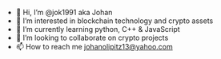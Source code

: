 - 👋 Hi, I’m @jok1991 aka Johan
- 👀 I’m interested in blockchain technology and crypto assets
- 🌱 I’m currently learning python, C++ & JavaScript
- 💞️ I’m looking to collaborate on crypto projects
- 📫 How to reach me johanolipitz13@yahoo.com

<!---
jok1991/jok1991 is a ✨ special ✨ repository because its `README.md` (this file) appears on your GitHub profile.
You can click the Preview link to take a look at your changes.
--->
